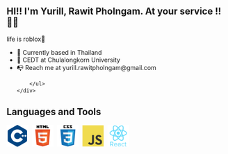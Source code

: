 <html>
<section id="introduction">
	<div>
		<h1> HI!! I'm Yurill, Rawit Pholngam. At your service !! 🫡🫡 </h1>
		<p>  life is roblox🌟</p>
		<ul>
			<li> 🧳 Currently based in Thailand</li>
			<li> 🥐 CEDT at Chulalongkorn University</li>
			<li> 📭 Reach me at yurill.rawitpholngam@gmail.com</li>

		</ul>
	</div>
		
</section>


<section  id="tools">
	<div>
 		<h2> Languages and Tools</h2>
		<img src="https://github.com/devicons/devicon/blob/master/icons/cplusplus/cplusplus-plain.svg" title="cplusplus" height=50 width=50">&nbsp;
		<img src="https://github.com/devicons/devicon/blob/master/icons/html5/html5-original-wordmark.svg" title="html5" height=50 width=50">&nbsp;
		<img src="https://github.com/devicons/devicon/blob/master/icons/css3/css3-original-wordmark.svg" title="css3" height=50 width=50">&nbsp;
		<img src="https://github.com/devicons/devicon/blob/master/icons/javascript/javascript-original.svg" title="javascript" height=50 width=50">&nbsp;
	  <img src="https://github.com/devicons/devicon/blob/master/icons/react/react-original-wordmark.svg" title="react" height=50 width=50">&nbsp;
	</div>
</section>
</html>


<!---
Yurills/Yurills is a ✨ special ✨ repository because its `README.md` (this file) appears on your GitHub profile.
You can click the Preview link to take a look at your changes.
--->
